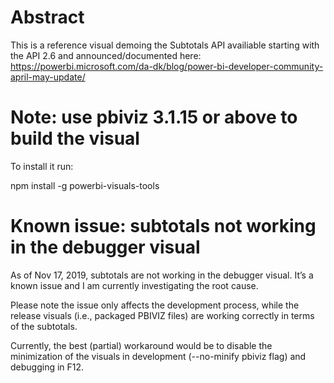 # Abstract
This is a reference visual demoing the Subtotals API availiable starting with the API 2.6 and announced/documented here: 
https://powerbi.microsoft.com/da-dk/blog/power-bi-developer-community-april-may-update/


# Note: use pbiviz 3.1.15 or above to build the visual

To install it run: 

npm install -g powerbi-visuals-tools

# Known issue: subtotals not working in the debugger visual

As of Nov 17, 2019, subtotals are not working in the debugger visual. It’s a known issue and I am currently investigating the root cause. 

Please note the issue only affects the development process, while the release visuals (i.e., packaged PBIVIZ files) are working correctly in terms of the subtotals. 

Currently, the best (partial) workaround would be to disable the minimization of the visuals in development (--no-minify pbiviz flag) and debugging in F12. 
